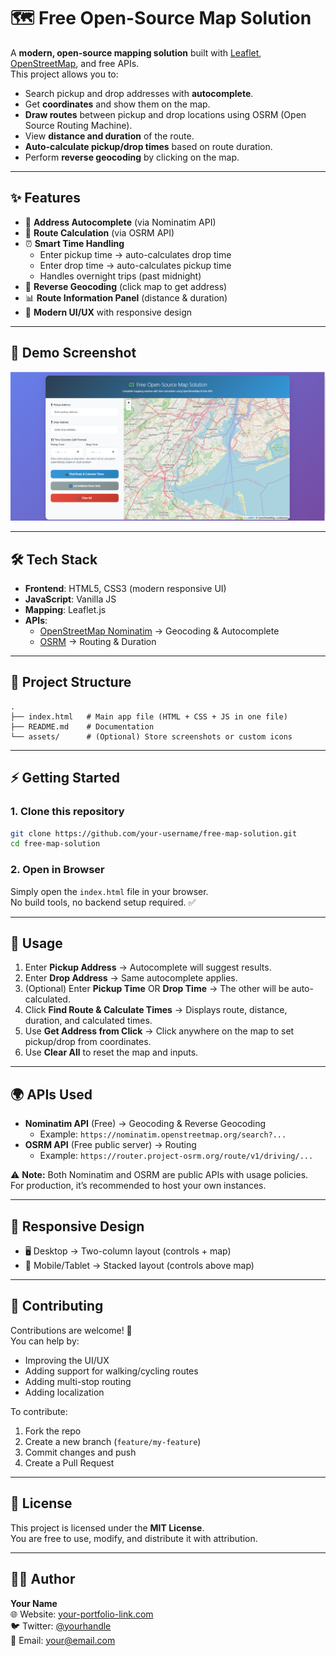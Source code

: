 # 🗺️ Free Open-Source Map Solution

A **modern, open-source mapping solution** built with [Leaflet](https://leafletjs.com/), [OpenStreetMap](https://www.openstreetmap.org/), and free APIs.  
This project allows you to:

- Search pickup and drop addresses with **autocomplete**.
- Get **coordinates** and show them on the map.
- **Draw routes** between pickup and drop locations using OSRM (Open Source Routing Machine).
- View **distance and duration** of the route.
- **Auto-calculate pickup/drop times** based on route duration.
- Perform **reverse geocoding** by clicking on the map.

---

## ✨ Features

- 📍 **Address Autocomplete** (via Nominatim API)
- 🚗 **Route Calculation** (via OSRM API)
- ⏰ **Smart Time Handling**
  - Enter pickup time → auto-calculates drop time
  - Enter drop time → auto-calculates pickup time
  - Handles overnight trips (past midnight)
- 🔄 **Reverse Geocoding** (click map to get address)
- 📊 **Route Information Panel** (distance & duration)
- 🎨 **Modern UI/UX** with responsive design

---

## 🚀 Demo Screenshot

![Demo Screenshot](assets/demo.png)

---

## 🛠️ Tech Stack

- **Frontend**: HTML5, CSS3 (modern responsive UI)
- **JavaScript**: Vanilla JS
- **Mapping**: Leaflet.js
- **APIs**:
  - [OpenStreetMap Nominatim](https://nominatim.org/) → Geocoding & Autocomplete
  - [OSRM](http://project-osrm.org/) → Routing & Duration

---

## 📂 Project Structure

```
.
├── index.html   # Main app file (HTML + CSS + JS in one file)
├── README.md    # Documentation
└── assets/      # (Optional) Store screenshots or custom icons
```

---

## ⚡ Getting Started

### 1. Clone this repository

```bash
git clone https://github.com/your-username/free-map-solution.git
cd free-map-solution
```

### 2. Open in Browser

Simply open the `index.html` file in your browser.  
No build tools, no backend setup required. ✅

---

## 🔧 Usage

1. Enter **Pickup Address** → Autocomplete will suggest results.
2. Enter **Drop Address** → Same autocomplete applies.
3. (Optional) Enter **Pickup Time** OR **Drop Time** → The other will be auto-calculated.
4. Click **Find Route & Calculate Times** → Displays route, distance, duration, and calculated times.
5. Use **Get Address from Click** → Click anywhere on the map to set pickup/drop from coordinates.
6. Use **Clear All** to reset the map and inputs.

---

## 🌍 APIs Used

- **Nominatim API** (Free) → Geocoding & Reverse Geocoding
  - Example: `https://nominatim.openstreetmap.org/search?...`
- **OSRM API** (Free public server) → Routing
  - Example: `https://router.project-osrm.org/route/v1/driving/...`

⚠️ **Note:** Both Nominatim and OSRM are public APIs with usage policies.  
For production, it’s recommended to host your own instances.

---

## 📱 Responsive Design

- 🖥️ Desktop → Two-column layout (controls + map)
- 📱 Mobile/Tablet → Stacked layout (controls above map)

---

## 🤝 Contributing

Contributions are welcome! 🎉  
You can help by:

- Improving the UI/UX
- Adding support for walking/cycling routes
- Adding multi-stop routing
- Adding localization

To contribute:

1. Fork the repo
2. Create a new branch (`feature/my-feature`)
3. Commit changes and push
4. Create a Pull Request

---

## 📜 License

This project is licensed under the **MIT License**.  
You are free to use, modify, and distribute it with attribution.

---

## 👨‍💻 Author

**Your Name**  
🌐 Website: [your-portfolio-link.com](#)  
🐦 Twitter: [@yourhandle](#)  
📧 Email: [your@email.com](#)
